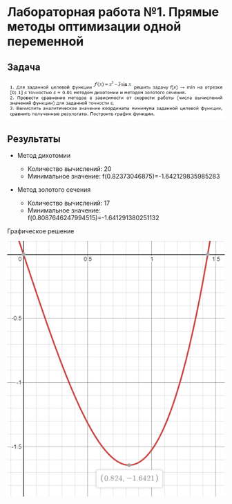 # Лабораторная работа №1. Прямые методы оптимизации одной переменной

## Задача
![task.png](img/task.png)

## Результаты
- Метод дихотомии
    - Количество вычислений: 20
    - Минимальное значение: f(0.82373046875)=-1.642129835985283

- Метод золотого сечения
    - Количество вычислений: 17
    - Минимальное значение: f(0.8087646247994515)=-1.641291380251132

Графическое решение

![graph.png](img/graph.png)
